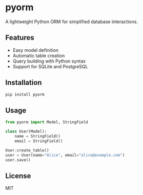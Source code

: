 # pyorm

A lightweight Python ORM for simplified database interactions.

## Features

- Easy model definition
- Automatic table creation
- Query building with Python syntax
- Support for SQLite and PostgreSQL

## Installation

```bash
pip install pyorm
```

## Usage

```python
from pyorm import Model, StringField

class User(Model):
    name = StringField()
    email = StringField()

User.create_table()
user = User(name="Alice", email="alice@example.com")
user.save()
```

## License

MIT